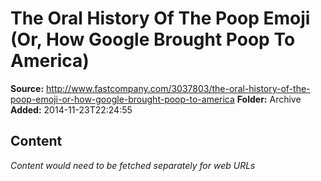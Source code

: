 # The Oral History Of The Poop Emoji (Or, How Google Brought Poop To America)

**Source:** http://www.fastcompany.com/3037803/the-oral-history-of-the-poop-emoji-or-how-google-brought-poop-to-america
**Folder:** Archive
**Added:** 2014-11-23T22:24:55




## Content
*Content would need to be fetched separately for web URLs*
